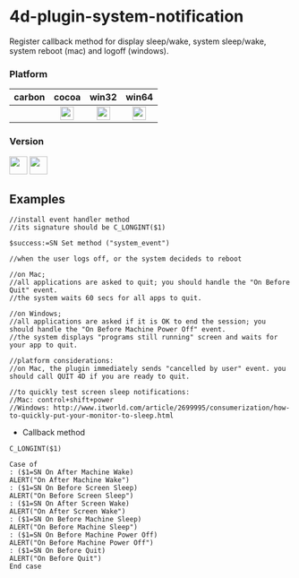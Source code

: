 # 4d-plugin-system-notification
Register callback method for display sleep/wake, system sleep/wake, system reboot (mac) and logoff (windows).

### Platform

| carbon | cocoa | win32 | win64 |
|:------:|:-----:|:---------:|:---------:|
||<img src="https://cloud.githubusercontent.com/assets/1725068/22371562/1b091f0a-e4db-11e6-8458-8653954a7cce.png" width="24" height="24" />|<img src="https://cloud.githubusercontent.com/assets/1725068/22371562/1b091f0a-e4db-11e6-8458-8653954a7cce.png" width="24" height="24" />|<img src="https://cloud.githubusercontent.com/assets/1725068/22371562/1b091f0a-e4db-11e6-8458-8653954a7cce.png" width="24" height="24" />|

### Version

<img width="32" height="32" src="https://user-images.githubusercontent.com/1725068/73986501-15964580-4981-11ea-9ac1-73c5cee50aae.png"> <img src="https://user-images.githubusercontent.com/1725068/73987971-db2ea780-4984-11ea-8ada-e25fb9c3cf4e.png" width="32" height="32" />

## Examples

```
//install event handler method
//its signature should be C_LONGINT($1)

$success:=SN Set method ("system_event")

//when the user logs off, or the system decideds to reboot

//on Mac;
//all applications are asked to quit; you should handle the "On Before Quit" event.
//the system waits 60 secs for all apps to quit.

//on Windows;
//all applications are asked if it is OK to end the session; you should handle the "On Before Machine Power Off" event.
//the system displays "programs still running" screen and waits for your app to quit.

//platform considerations:
//on Mac, the plugin immediately sends "cancelled by user" event. you should call QUIT 4D if you are ready to quit.

//to quickly test screen sleep notifications:
//Mac: control+shift+power
//Windows: http://www.itworld.com/article/2699995/consumerization/how-to-quickly-put-your-monitor-to-sleep.html
```
  
* Callback method

```
C_LONGINT($1)

Case of 
: ($1=SN On After Machine Wake)
ALERT("On After Machine Wake")
: ($1=SN On Before Screen Sleep)
ALERT("On Before Screen Sleep")
: ($1=SN On After Screen Wake)
ALERT("On After Screen Wake")
: ($1=SN On Before Machine Sleep)
ALERT("On Before Machine Sleep")
: ($1=SN On Before Machine Power Off)
ALERT("On Before Machine Power Off")
: ($1=SN On Before Quit)
ALERT("On Before Quit")
End case 
```
